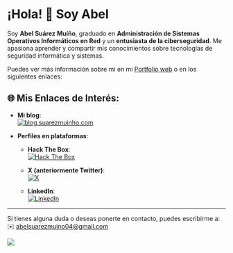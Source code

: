 # ¡Hola! 👋 Soy Abel

Soy **Abel Suárez Muíño**, graduado en **Administración de Sistemas Operativos Informáticos en Red** y un **entusiasta de la ciberseguridad**. Me apasiona aprender y compartir mis conocimientos sobre tecnologías de seguridad informática y sistemas.

Puedes ver más información sobre mí en mi [Portfolio web](https://suarezmuinho.com) o en los siguientes enlaces:

## 🌐 Mis Enlaces de Interés:

- **Mi blog**:  
  [![blog.suarezmuinho.com](https://img.shields.io/badge/Ghost-000?style=for-the-badge&logo=ghost&logoColor=yellow)](https://blog.suarezmuinho.com)

- **Perfiles en plataformas**:  
  - **Hack The Box**:  
    [![Hack The Box](https://img.shields.io/badge/HackTheBox-111927?style=for-the-badge&logo=Hack%20The%20Box&logoColor=9FEF00)](https://www.hackthebox.eu/profile/1673263)

  - **X (anteriormente Twitter)**:  
    [![X](https://img.shields.io/badge/X-000000?style=for-the-badge&logo=x&logoColor=white)](https://x.com/abelsrzz)

  - **LinkedIn**:  
    [![LinkedIn](https://img.shields.io/badge/LinkedIn-0077B5?style=for-the-badge&logo=linkedin&logoColor=white)](https://www.linkedin.com/in/abelsrz)

---

Si tienes alguna duda o deseas ponerte en contacto, puedes escribirme a:  
✉️ [abelsuarezmuino04@gmail.com](mailto:abelsuarezmuino04@gmail.com)

![](https://img.shields.io/badge/dynamic/json?label={label}&query=$.count&url=https://github-readme-stats-badges.vercel.app/api/github/stars?user=abelsrzz)
